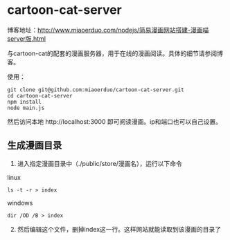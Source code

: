 # cartoon-cat-server

博客地址：http://www.miaoerduo.com/nodejs/简易漫画网站搭建-漫画喵server版.html

与cartoon-cat的配套的漫画服务器，用于在线的漫画阅读。具体的细节请参阅博客。

使用：

```
git clone git@github.com:miaoerduo/cartoon-cat-server.git
cd cartoon-cat-server
npm install
node main.js
```

然后访问本地 http://localhost:3000 即可阅读漫画。ip和端口也可以自己设置。

## 生成漫画目录
1. 进入指定漫画目录中（./public/store/漫画名），运行以下命令

linux
```
ls -t -r > index
```

windows
```
dir /OD /B > index
```

2. 然后编辑这个文件，删掉index这一行。这样网站就能读取到该漫画的目录了
